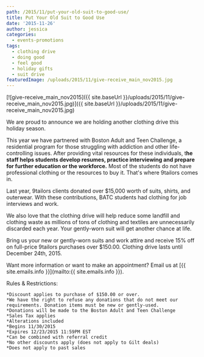 ```yaml
---
path: /2015/11/put-your-old-suit-to-good-use/
title: Put Your Old Suit to Good Use
date: '2015-11-26'
author: jessica
categories:
  - events-promotions
tags:
  - clothing drive
  - doing good
  - feel good
  - holiday gifts
  - suit drive
featuredImage: /uploads/2015/11/give-receive_main_nov2015.jpg
---
```

[![give-receive_main_nov2015]({{ site.baseUrl }}/uploads/2015/11/give-receive_main_nov2015.jpg)]({{ site.baseUrl }}/uploads/2015/11/give-receive_main_nov2015.jpg)

We are proud to announce we are holding another clothing drive this holiday season.

This year we have partnered with Boston Adult and Teen Challenge, a residential program for those struggling with addiction and other life-controlling issues. After providing vital resources for these individuals, t**he staff helps students develop resumes, practice interviewing and prepare for further education or the workforce.** Most of the students do not have professional clothing or the resources to buy it. That's where 9tailors comes in.

Last year, 9tailors clients donated over $15,000 worth of suits, shirts, and outerwear. With these contributions, BATC students had clothing for job interviews and work.

We also love that the clothing drive will help reduce some landfill and clothing waste as millions of tons of clothing and textiles are unnecessarily discarded each year. Your gently-worn suit will get another chance at life.

Bring us your new or gently-worn suits and work attire and receive 15% off on full-price 9tailors purchases over $150.00. Clothing drive lasts until December 24th, 2015.

Want more information or want to make an appointment? Email us at [{{ site.emails.info }}](mailto:{{ site.emails.info }}).

Rules & Restrictions:

	*Discount applies to purchase of $150.00 or over.  
	*We have the right to refuse any donations that do not meet our requirements. Donation items must be new or gently-used. 
	*Donations will be made to the Boston Adult and Teen Challenge 
	*Sales Tax applies
	*Alterations included 
	*Begins 11/30/2015
	*Expires 12/23/2015 11:59PM EST 
	*Can be combined with referral credit 
	*No other discounts apply (does not apply to Gilt deals) 
	*Does not apply to past sales